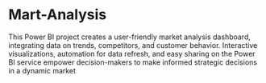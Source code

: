 # Mart-Analysis
 This Power BI project creates a user-friendly market analysis dashboard, integrating data on trends, competitors, and customer behavior. Interactive visualizations, automation for data refresh, and easy sharing on the Power BI service empower decision-makers to make informed strategic decisions in a dynamic market
